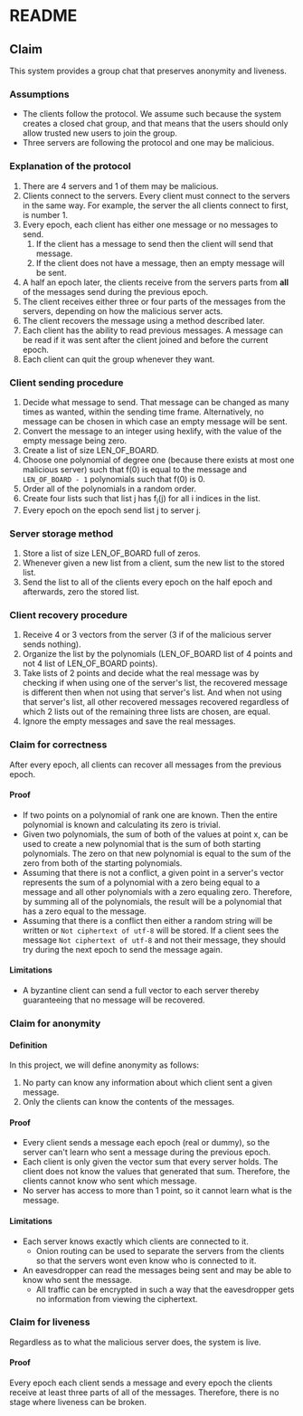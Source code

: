 # README

## Claim 
This system provides a group chat that preserves anonymity and liveness.

### Assumptions
* The clients follow the protocol. We assume such because the system creates 
a closed chat group, and that means that the users should only allow trusted 
new users to join the group.
* Three servers are following the protocol and one may be malicious.

### Explanation of the protocol
1. There are 4 servers and 1 of them may be malicious.
1. Clients connect to the servers. Every client must connect to the servers
in the same way. For example, the server the all clients connect to first,
is number 1.
1. Every epoch, each client has either one message or no messages to send.
    1. If the client has a message to send then the client will send 
that message.
    1. If the client does not have a message, then an empty
message will be sent.
1. A half an epoch later, the clients receive from the servers parts from
**all** of the messages send during the previous epoch.
1. The client receives either three or four parts of the messages
from the servers, depending on how the malicious server acts.
1. The client recovers the message using a method described later.
1. Each client has the ability to read previous messages. A message can 
be read if it was sent after the client joined and before the current epoch.
1. Each client can quit the group whenever they want.

### Client sending procedure
1. Decide what message to send. That message can be changed as many times
as wanted, within the sending time frame. Alternatively, no message can 
be chosen in which case an empty message will be sent.
1. Convert the message to an integer using hexlify, with the value of the 
empty message being zero.
1. Create a list of size LEN_OF_BOARD.
1. Choose one polynomial of degree one 
(because there exists at most one malicious server) such that f(0)
is equal to the message and `LEN_OF_BOARD - 1` polynomials such that f(0) is 0.
1. Order all of the polynomials in a random order.
1. Create four lists such that list j has f<sub>i</sub>(j) for all i indices
in the list.
1. Every epoch on the epoch send list j to server j.

### Server storage method
1. Store a list of size LEN_OF_BOARD full of zeros.
1. Whenever given a new list from a client, sum the new list to the stored list.
1. Send the list to all of the clients every epoch on the half epoch
and afterwards, zero the stored list.

### Client recovery procedure
1. Receive 4 or 3 vectors from the server 
(3 if of the malicious server sends nothing).
1. Organize the list by the polynomials 
(LEN_OF_BOARD list of 4 points and not 4 list of LEN_OF_BOARD points).
1. Take lists of 2 points and decide what the real message was by checking
if when using one of the server's list, the recovered message is different
then when not using that server's list. And when not using that server's 
list, all other recovered messages recovered regardless of which 2 lists
out of the remaining three lists are chosen, are equal.
1. Ignore the empty messages and save the real messages.

### Claim for correctness
After every epoch, all clients can recover all messages from the previous
epoch.
#### Proof
* If two points on a polynomial of rank one are known. Then the entire 
polynomial is known and calculating its zero is trivial.
* Given two polynomials, the sum of both of the values at point x,
can be used to create a new polynomial that is the sum of both 
starting polynomials. The zero on that new polynomial is equal to the sum
of the zero from both of the starting polynomials.
* Assuming that there is not a conflict, a given point in a server's
vector represents the sum of a polynomial with a zero being equal to 
a message and all other polynomials with a zero equaling zero. Therefore, 
by summing all of the polynomials, the result will be a polynomial that 
has a zero equal to the message.
* Assuming that there is a conflict then either a random string
will be written or `Not ciphertext of utf-8` will be stored. 
If a client sees the message `Not ciphertext of utf-8` and 
not their message, they should try during the next epoch to send 
the message again. 

#### Limitations
* A byzantine client can send a full vector to each server 
thereby guaranteeing that no message will be recovered.


### Claim for anonymity
#### Definition
In this project, we will define anonymity as follows:
1. No party can know any information about which client sent a 
given message.
1. Only the clients can know the contents of the messages.
 
#### Proof
* Every client sends a message each epoch (real or dummy), 
so the server can't learn who sent a message during 
the previous epoch.
* Each client is only given the vector sum that every server holds. 
The client does not know the values that generated that sum.
Therefore, the clients cannot know who sent which message. 
* No server has access to more than 1 point,
so it cannot learn what is the message.

#### Limitations
* Each server knows exactly which clients are connected to it.
    * Onion routing can be used to separate the servers from the clients
    so that the servers wont even know who is connected to it.
* An eavesdropper can read the messages being sent and may be able
to know who sent the message.
    * All traffic can be encrypted in such a way that 
the eavesdropper gets no information from viewing the ciphertext.


### Claim for liveness
Regardless as to what the malicious server does, the system is live.
#### Proof
Every epoch each client sends a message and every epoch the 
clients receive at least three parts of all of the messages. 
Therefore, there is no stage where liveness can be broken. 
